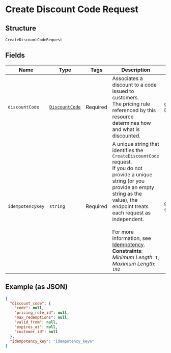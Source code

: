 
# Create Discount Code Request

## Structure

`CreateDiscountCodeRequest`

## Fields

| Name | Type | Tags | Description | Getter | Setter |
|  --- | --- | --- | --- | --- | --- |
| `discountCode` | [`DiscountCode`](../../doc/models/discount-code.md) | Required | Associates a discount to a code issued to customers.<br>The pricing rule referenced by this resource determines how and what is discounted. | getDiscountCode(): DiscountCode | setDiscountCode(DiscountCode discountCode): void |
| `idempotencyKey` | `string` | Required | A unique string that identifies the `CreateDiscountCode` request.<br>If you do not provide a unique string (or you provide an empty<br>string as the value), the endpoint treats each request as<br>independent.<br><br>For more information, see [Idempotency](https://developer.squareup.com/docs/working-with-apis/idempotency).<br>**Constraints**: *Minimum Length*: `1`, *Maximum Length*: `192` | getIdempotencyKey(): string | setIdempotencyKey(string idempotencyKey): void |

## Example (as JSON)

```json
{
  "discount_code": {
    "code": null,
    "pricing_rule_id": null,
    "max_redemptions": null,
    "valid_from": null,
    "expires_at": null,
    "customer_id": null
  },
  "idempotency_key": "idempotency_key6"
}
```

